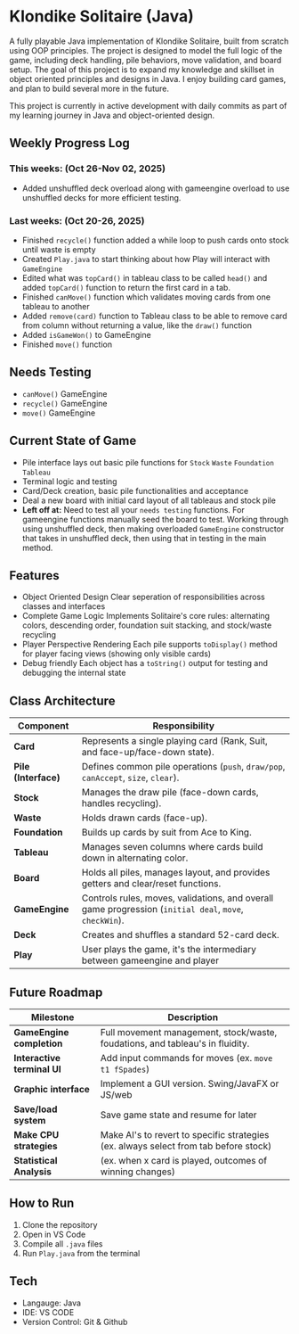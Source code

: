 # Klondike Solitaire (Java)
A fully playable Java implementation of Klondike Solitaire, built from scratch using OOP principles. 
The project is designed to model the full logic of the game, including deck handling, 
pile behaviors, move validation, and board setup. The goal of this project is to expand my 
knowledge and skillset in object oriented principles and designs in Java. I enjoy building card games, 
and plan to build several more in the future.

This project is currently in active development with daily commits as part of my learning journey in Java and object-oriented design.

## Weekly Progress Log

### This weeks: (Oct 26-Nov 02, 2025)
- Added unshuffled deck overload along with gameengine overload to use unshuffled 
decks for more efficient testing.

### Last weeks: (Oct 20-26, 2025)

- Finished `recycle()` function added a while loop to push cards onto stock until waste is empty 
- Created `Play.java` to start thinking about how Play will interact with `GameEngine`
- Edited what was `topCard()` in tableau class to be called `head()` and added `topCard()` 
function to return the first card in a tab. 
- Finished `canMove()` function which validates moving cards from one tableau to another
- Added `remove(card)` function to Tableau class to be able to remove card from column without
returning a value, like the `draw()` function
- Added `isGameWon()` to GameEngine
- Finished `move()` function 

## Needs Testing 
- `canMove()` GameEngine
- `recycle()` GameEngine
- `move()` GameEngine

## Current State of Game
- Pile interface lays out basic pile functions for `Stock` `Waste` `Foundation` `Tableau`
- Terminal logic and testing
- Card/Deck creation, basic pile functionalities and acceptance
- Deal a new board with initial card layout of all tableaus and stock pile
- **Left off at:** Need to test all your `needs testing` functions. For gameengine functions
manually seed the board to test. Working through using unshuffled deck, then making overloaded 
`GameEngine` constructor that takes in unshuffled deck, then using that in testing in the main method.


## Features
- Object Oriented Design
Clear seperation of responsibilities across classes and interfaces
- Complete Game Logic
Implements Solitaire's core rules: alternating colors, descending order, foundation suit stacking,
and stock/waste recycling
- Player Perspective Rendering
Each pile supports `toDisplay()` method for player facing views (showing only visible cards)
- Debug friendly
Each object has a `toString()` output for testing and debugging the internal state

## Class Architecture
| **Component** | **Responsibility** |
|----------------|--------------------|
| **Card** | Represents a single playing card (Rank, Suit, and face-up/face-down state). |
| **Pile (Interface)** | Defines common pile operations (`push`, `draw/pop`, `canAccept`, `size`, `clear`). |
| **Stock** | Manages the draw pile (face-down cards, handles recycling). |
| **Waste** | Holds drawn cards (face-up). |
| **Foundation** | Builds up cards by suit from Ace to King. |
| **Tableau** | Manages seven columns where cards build down in alternating color. |
| **Board** | Holds all piles, manages layout, and provides getters and clear/reset functions. |
| **GameEngine** | Controls rules, moves, validations, and overall game progression (`initial deal`, `move`, `checkWin`). |
| **Deck** | Creates and shuffles a standard 52-card deck. |
| **Play** | User plays the game, it's the intermediary between gameengine and player

## Future Roadmap
| **Milestone** | **Description** |
|----------------|--------------------|
| **GameEngine completion** | Full movement management, stock/waste, foudations, and tableau's in fluidity. |
| **Interactive terminal UI** | Add input commands for moves (ex. `move t1 fSpades`) |
| **Graphic interface** | Implement a GUI version. Swing/JavaFX or JS/web | 
| **Save/load system** | Save game state and resume for later |
| **Make CPU strategies** | Make AI's to revert to specific strategies (ex. always select from tab before stock) |hjhj
| **Statistical Analysis** | (ex. when x card is played, outcomes of winning changes) |

## How to Run
1. Clone the repository  
2. Open in VS Code  
3. Compile all `.java` files  
4. Run `Play.java` from the terminal  

## Tech
- Langauge: Java
- IDE: VS CODE
- Version Control: Git & Github
